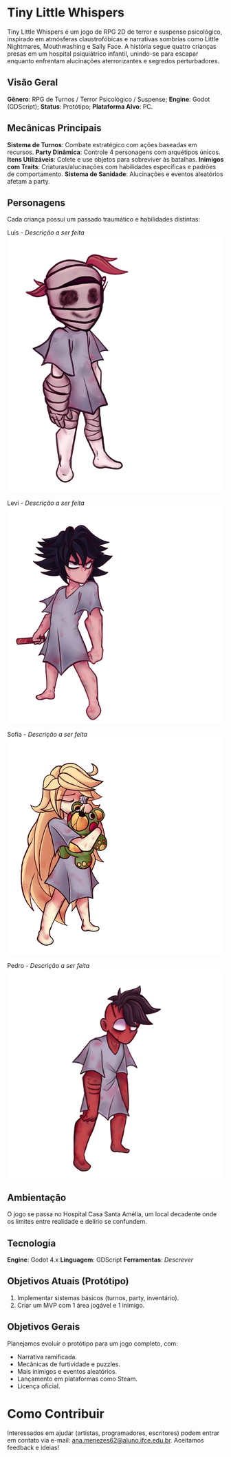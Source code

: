 # Tiny Little Whispers
Tiny Little Whispers é um jogo de RPG 2D de terror e suspense psicológico, inspirado em atmósferas claustrofóbicas e narrativas sombrías como Little Nightmares, Mouthwashing e Sally Face. A história segue quatro crianças presas em um hospital psiquiátrico infantil, unindo-se para escapar enquanto enfrentam alucinações aterrorizantes e segredos perturbadores.

## Visão Geral
**Gênero**: RPG de Turnos / Terror Psicológico / Suspense;
**Engine**: Godot (GDScript);
**Status**: Protótipo;
**Plataforma Alvo**: PC.

## Mecânicas Principais
**Sistema de Turnos**: Combate estratégico com ações baseadas em recursos.
**Party Dinâmica**: Controle 4 personagens com arquétipos únicos.
**Itens Utilizáveis**: Colete e use objetos para sobreviver às batalhas.
**Inimigos com Traits**: Criaturas/alucinações com habilidades específicas e padrões de comportamento.
**Sistema de Sanidade**: Alucinações e eventos aleatórios afetam a party.

## Personagens
Cada criança possui um passado traumático e habilidades distintas:

Luis - _Descrição a ser feita_
![Luis](Imagens/Luis.png)

Levi - _Descrição a ser feita_
![Levi](Imagens/Levi.png)

Sofia - _Descrição a ser feita_
![Sofia](Imagens/Sofia.png)

Pedro - _Descrição a ser feita_
![Pedro](Imagens/Pedro.png)

## Ambientação
O jogo se passa no Hospital Casa Santa Amélia, um local decadente onde os limites entre realidade e delírio se confundem.

## Tecnologia
**Engine**: Godot 4.x
**Linguagem**: GDScript
**Ferramentas**: _Descrever_

## Objetivos Atuais (Protótipo)
1. Implementar sistemas básicos (turnos, party, inventário).
2. Criar um MVP com 1 área jogável e 1 inimigo.

## Objetivos Gerais
Planejamos evoluir o protótipo para um jogo completo, com:
- Narrativa ramificada.
- Mecânicas de furtividade e puzzles.
- Mais inimigos e eventos aleatórios.
- Lançamento em plataformas como Steam.
- Licença oficial.

# Como Contribuir
Interessados em ajudar (artistas, programadores, escritores) podem entrar em contato via e-mail: ana.menezes62@aluno.ifce.edu.br. Aceitamos feedback e ideias!
